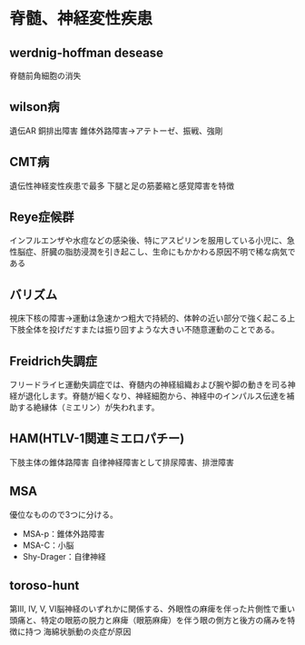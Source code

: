 # 脊髄、神経変性疾患
## werdnig-hoffman desease
脊髄前角細胞の消失

## wilson病
遺伝AR
銅排出障害
錐体外路障害→アテトーゼ、振戦、強剛

## CMT病
遺伝性神経変性疾患で最多
下腿と足の筋萎縮と感覚障害を特徴

## Reye症候群
インフルエンザや水痘などの感染後、特にアスピリンを服用している小児に、急性脳症、肝臓の脂肪浸潤を引き起こし、生命にもかかわる原因不明で稀な病気である

## バリズム
視床下核の障害→運動は急速かつ粗大で持続的、体幹の近い部分で強く起こる上下肢全体を投げだすまたは振り回すような大きい不随意運動のことである。

## Freidrich失調症
フリードライヒ運動失調症では、脊髄内の神経組織および腕や脚の動きを司る神経が退化します。脊髄が細くなり、神経細胞から、神経中のインパルス伝達を補助する絶縁体（ミエリン）が失われます。

## HAM(HTLV-1関連ミエロパチー)
下肢主体の錐体路障害
自律神経障害として排尿障害、排泄障害


## MSA
優位なものので3つに分ける。
 * MSA-p：錐体外路障害
 * MSA-C：小脳
 * Shy-Drager：自律神経

## toroso-hunt
第III, IV, V, VI脳神経のいずれかに関係する、外眼性の麻痺を伴った片側性で重い頭痛と、特定の眼筋の脱力と麻痺（眼筋麻痺）を伴う眼の側方と後方の痛みを特徴に持つ
海綿状脈動の炎症が原因

## 